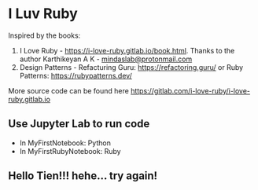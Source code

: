 # I Luv Ruby

Inspired by the books:
1. I Love Ruby - https://i-love-ruby.gitlab.io/book.html. Thanks to the author Karthikeyan A K - mindaslab@protonmail.com
2. Design Patterns - Refacturing Guru: https://refactoring.guru/ or Ruby Patterns: https://rubypatterns.dev/

More source code can be found here https://gitlab.com/i-love-ruby/i-love-ruby.gitlab.io

## Use Jupyter Lab to run code
- In MyFirstNotebook: Python
- In MyFirstRubyNotebook: Ruby

## Hello Tien!!! hehe... try again!
